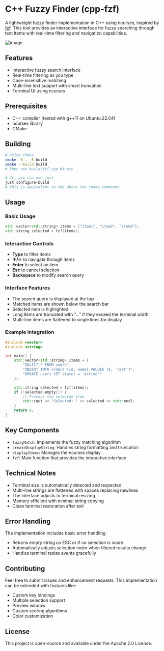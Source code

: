 # C++ Fuzzy Finder (cpp-fzf)

A lightweight fuzzy finder implementation in C++ using ncurses, inspired by [fzf](https://github.com/junegunn/fzf). This tool provides an interactive interface for fuzzy searching through text items with real-time filtering and navigation capabilities.

![image](https://github.com/user-attachments/assets/6ebbcb0a-dba5-4496-9b6a-75fd12f5bce1)

## Features

- Interactive fuzzy search interface
- Real-time filtering as you type
- Case-insensitive matching
- Multi-line text support with smart truncation
- Terminal UI using ncurses

## Prerequisites

- C++ compiler (tested with g++11 on Ubuntu 22.04)
- ncurses library
- CMake

## Building

```bash
# Using CMake
cmake -S . -B build
cmake --build build
# then use build/fzf_cpp binary

# Or, you can use just
just configure-build
# this is equivalent to the above two cmake commands
```

## Usage

### Basic Usage

```cpp
std::vector<std::string> items = {"item1", "item2", "item3"};
std::string selected = fzf(items);
```

### Interactive Controls

- **Type** to filter items
- **↑/↓** to navigate through items
- **Enter** to select an item
- **Esc** to cancel selection
- **Backspace** to modify search query

### Interface Features

- The search query is displayed at the top
- Matched items are shown below the search bar
- Selected item is highlighted
- Long items are truncated with "..." if they exceed the terminal width
- Multi-line items are flattened to single lines for display

### Example Integration

```cpp
#include <vector>
#include <string>

int main() {
    std::vector<std::string> items = {
        "SELECT * FROM users",
        "INSERT INTO orders (id, name) VALUES (1, 'test')",
        "UPDATE users SET status = 'active'"
    };

    std::string selected = fzf(items);
    if (!selected.empty()) {
        // Process the selected item
        std::cout << "Selected: " << selected << std::endl;
    }
    return 0;
}
```

## Key Components

- `fuzzyMatch`: Implements the fuzzy matching algorithm
- `createDisplayString`: Handles string formatting and truncation
- `displayItems`: Manages the ncurses display
- `fzf`: Main function that provides the interactive interface

## Technical Notes

- Terminal size is automatically detected and respected
- Multi-line strings are flattened with spaces replacing newlines
- The interface adjusts to terminal resizing
- Memory efficient with minimal string copying
- Clean terminal restoration after exit

## Error Handling

The implementation includes basic error handling:

- Returns empty string on ESC or if no selection is made
- Automatically adjusts selection index when filtered results change
- Handles terminal resize events gracefully

## Contributing

Feel free to submit issues and enhancement requests. This implementation can be extended with features like:

- Custom key bindings
- Multiple selection support
- Preview window
- Custom scoring algorithms
- Color customization

## License

This project is open-source and available under the Apache 2.0 License.
